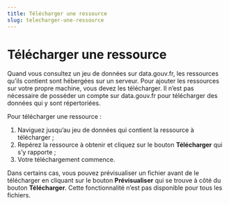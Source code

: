 ```yaml
---
title: Télécharger une ressource
slug: telecharger-une-ressource
---
```

# Télécharger une ressource

Quand vous consultez un jeu de données sur data.gouv.fr, les ressources qu’ils contient sont hébergées sur un serveur. Pour ajouter les ressources sur votre propre machine, vous devez les télécharger. Il n’est pas nécessaire de posséder un compte sur data.gouv.fr pour télécharger des données qui y sont répertoriées.

Pour télécharger une ressource :

1. Naviguez jusqu’au jeu de données qui contient la ressource à télécharger ;
2. Repérez la ressource à obtenir et cliquez sur le bouton **Télécharger** qui s’y rapporte ;
3. Votre téléchargement commence.

Dans certains cas, vous pouvez prévisualiser un fichier avant de le télécharger en cliquant sur le bouton **Prévisualiser** qui se trouve à côté du bouton **Télécharger**. Cette fonctionnalité n’est pas disponible pour tous les fichiers.
